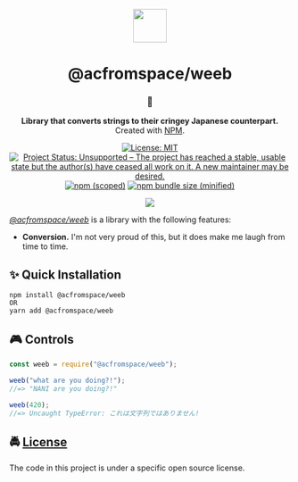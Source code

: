 <!-- HEADING -->

<p align="center">
  <img src="https://user-images.githubusercontent.com/10361542/71635438-7e97da00-2bd9-11ea-9940-8a42bd798a00.png" width="60">
</p>
<h1 align="center">️@acfromspace/weeb</h1>

<!-- DESCRIPTION -->

<h3 align="center">
  <span role="img" aria-label="Ogre">👹</span>
</h3>
<p align="center">
  <strong>Library that converts strings to their cringey Japanese counterpart.</strong><br>
  Created with <a href="https://www.npmjs.com/" target="_blank">NPM<a/>.
</p>

<!-- BADGES -->

<p align="center">
    <a href="https://github.com/acfromspace/weeb/blob/master/LICENSE">
        <img src="https://img.shields.io/github/license/mashape/apistatus.svg"
            alt="License: MIT"></a>
    <a href="https://www.repostatus.org/#unsupported">
        <img src="https://www.repostatus.org/badges/latest/unsupported.svg" alt="Project Status: Unsupported – The project has reached a stable, usable state but the author(s) have ceased all work on it. A new maintainer may be desired." /></a>
    <a href="https://github.com/acfromspace/weeb">
        <img src="https://img.shields.io/npm/v/@acfromspace/weeb.svg"
            alt="npm (scoped)"></a>
    <a href="https://github.com/acfromspace/weeb">
        <img src="https://img.shields.io/bundlephobia/min/@acfromspace/weeb.svg"
            alt="npm bundle size (minified)"></a>
</p>

<!-- FEATURES -->

<p align="center">
  <img src="https://user-images.githubusercontent.com/10361542/71694411-fbef5600-2d63-11ea-83fe-3a9468c27682.jpg">
</p>

[_@acfromspace/weeb_](https://www.npmjs.com/package/@acfromspace/weeb) is a library with the following features:

- **Conversion.** I'm not very proud of this, but it does make me laugh from time to time.

<!-- QUICK INSTALLATION -->

## <span role="img" aria-label="Sparkles">✨</span> Quick Installation

```
npm install @acfromspace/weeb
OR
yarn add @acfromspace/weeb
```

<!-- CONTROLS -->

## <span role="img" aria-label="Video Game">🎮</span> Controls

```js
const weeb = require("@acfromspace/weeb");

weeb("what are you doing?!");
//=> "NANI are you doing?!"

weeb(420);
//=> Uncaught TypeError: これは文字列ではありません!
```

<!-- LICENSE -->

## <span role="img" aria-label="Oncoming Police Car">🚔</span> [License](LICENSE)

The code in this project is under a specific open source license.
